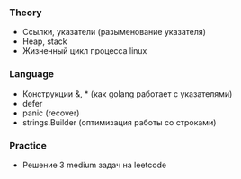 ### Theory

- Ссылки, указатели (разыменование указателя)
- Heap, stack
- Жизненный цикл процесса linux

### Language

- Конструкции &, * (как golang работает с указателями)
- defer
- panic (recover)
- strings.Builder (оптимизация работы со строками)

### Practice

- Решение 3 medium задач на leetcode